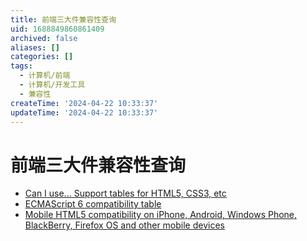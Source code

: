 ```yaml
---
title: 前端三大件兼容性查询
uid: 1688849860861409
archived: false
aliases: []
categories: []
tags:
  - 计算机/前端
  - 计算机/开发工具
  - 兼容性
createTime: '2024-04-22 10:33:37'
updateTime: '2024-04-22 10:33:37'
---
```


# 前端三大件兼容性查询

- [Can I use... Support tables for HTML5, CSS3, etc](https://caniuse.com/)
- [ECMAScript 6 compatibility table](http://kangax.github.io/compat-table/es6/)
- [Mobile HTML5 compatibility on iPhone, Android, Windows Phone, BlackBerry, Firefox OS and other mobile devices](http://mobilehtml5.org/)
